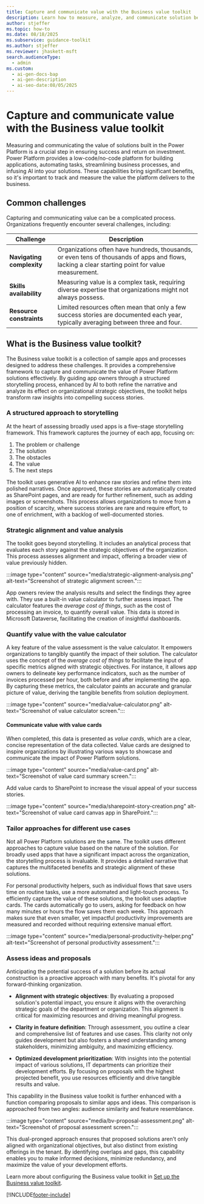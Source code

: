 ```yaml
---
title: Capture and communicate value with the Business value toolkit
description: Learn how to measure, analyze, and communicate solution benefits with the Business value toolkit to ensure success and return on investment.
author: stjeffer
ms.topic: how-to
ms.date: 08/18/2025
ms.subservice: guidance-toolkit
ms.author: stjeffer
ms.reviewer: jhaskett-msft
search.audienceType:
  - admin
ms.custom:
  - ai-gen-docs-bap
  - ai-gen-description
  - ai-seo-date:08/05/2025
---
```


# Capture and communicate value with the Business value toolkit

Measuring and communicating the value of solutions built in the Power Platform is a crucial step in ensuring success and return on investment. Power Platform provides a low-code/no-code platform for building applications, automating tasks, streamlining business processes, and infusing AI into your solutions. These capabilities bring significant benefits, so it's important to track and measure the value the platform delivers to the business.

## Common challenges

Capturing and communicating value can be a complicated process. Organizations frequently encounter several challenges, including:

| **Challenge**                           | **Description**                                                                                                         |
|------------------------------------------|-------------------------------------------------------------------------------------------------------------------------|
| **Navigating complexity**                | Organizations often have hundreds, thousands, or even tens of thousands of apps and flows, lacking a clear starting point for value measurement.  |
| **Skills availability**                  | Measuring value is a complex task, requiring diverse expertise that organizations might not always possess.                |
| **Resource constraints**                 | Limited resources often mean that only a few success stories are documented each year, typically averaging between three and four.     |

## What is the Business value toolkit?

The Business value toolkit is a collection of sample apps and processes designed to address these challenges. It provides a comprehensive framework to capture and communicate the value of Power Platform solutions effectively. By guiding app owners through a structured storytelling process, enhanced by AI to both refine the narrative and analyze its effect on organizational strategic objectives, the toolkit helps transform raw insights into compelling success stories.

### A structured approach to storytelling

At the heart of assessing broadly used apps is a five-stage storytelling framework. This framework captures the journey of each app, focusing on:

1. The problem or challenge
1. The solution
1. The obstacles
1. The value
1. The next steps

The toolkit uses generative AI to enhance raw stories and refine them into polished narratives. Once approved, these stories are automatically created as SharePoint pages, and are ready for further refinement, such as adding images or screenshots. This process allows organizations to move from a position of scarcity, where success stories are rare and require effort, to one of enrichment, with a backlog of well-documented stories.

### Strategic alignment and value analysis

The toolkit goes beyond storytelling. It includes an analytical process that evaluates each story against the strategic objectives of the organization. This process assesses alignment and impact, offering a broader view of value previously hidden.  

:::image type="content" source="media/strategic-alignment-analysis.png" alt-text="Screenshot of strategic alignment screen.":::

App owners review the analysis results and select the findings they agree with. They use a built-in value calculator to further assess impact. The calculator features the _average cost of things_, such as the cost of processing an invoice, to quantify overall value. This data is stored in Microsoft Dataverse, facilitating the creation of insightful dashboards.

### Quantify value with the value calculator

A key feature of the value assessment is the value calculator. It empowers organizations to tangibly quantify the impact of their solution. The calculator uses the concept of the _average cost of things_ to facilitate the input of specific metrics aligned with strategic objectives. For instance, it allows app owners to delineate key performance indicators, such as the number of invoices processed per hour, both before and after implementing the app. By capturing these metrics, the calculator paints an accurate and granular picture of value, deriving the tangible benefits from solution deployment.

:::image type="content" source="media/value-calculator.png" alt-text="Screenshot of value calculator screen.":::

#### Communicate value with value cards

When completed, this data is presented as _value cards_, which are a clear, concise representation of the data collected. Value cards are designed to inspire organizations by illustrating various ways to showcase and communicate the impact of Power Platform solutions.

:::image type="content" source="media/value-card.png" alt-text="Screenshot of value card summary screen.":::

Add value cards to SharePoint to increase the visual appeal of your success stories.

:::image type="content" source="media/sharepoint-story-creation.png" alt-text="Screenshot of value card canvas app in SharePoint.":::

### Tailor approaches for different use cases

Not all Power Platform solutions are the same. The toolkit uses different approaches to capture value based on the nature of the solution. For broadly used apps that have a significant impact across the organization, the storytelling process is invaluable. It provides a detailed narrative that captures the multifaceted benefits and strategic alignment of these solutions.

For personal productivity helpers, such as individual flows that save users time on routine tasks, use a more automated and light-touch process. To efficiently capture the value of these solutions, the toolkit uses adaptive cards. The cards automatically go to users, asking for feedback on how many minutes or hours the flow saves them each week. This approach makes sure that even smaller, yet impactful productivity improvements are measured and recorded without requiring extensive manual effort.

:::image type="content" source="media/personal-productivity-helper.png" alt-text="Screenshot of personal productivity assessment.":::

### Assess ideas and proposals

Anticipating the potential success of a solution before its actual construction is a proactive approach with many benefits. It's pivotal for any forward-thinking organization.

- **Alignment with strategic objectives**: By evaluating a proposed solution's potential impact, you ensure it aligns with the overarching strategic goals of the department or organization. This alignment is critical for maximizing resources and driving meaningful progress.

- **Clarity in feature definition**: Through assessment, you outline a clear and comprehensive list of features and use cases. This clarity not only guides development but also fosters a shared understanding among stakeholders, minimizing ambiguity, and maximizing efficiency.

- **Optimized development prioritization**: With insights into the potential impact of various solutions, IT departments can prioritize their development efforts. By focusing on proposals with the highest projected benefit, you use resources efficiently and drive tangible results and value.

This capability in the Business value toolkit is further enhanced with a function comparing proposals to similar apps and ideas. This comparison is approached from two angles: audience similarity and feature resemblance.

:::image type="content" source="media/bv-proposal-assessment.png" alt-text="Screenshot of proposal assessment screen.":::

This dual-pronged approach ensures that proposed solutions aren't only aligned with organizational objectives, but also distinct from existing offerings in the tenant. By identifying overlaps and gaps, this capability enables you to make informed decisions, minimize redundancy, and maximize the value of your development efforts.

Learn more about configuring the Business value toolkit in [Set up the Business value toolkit](setup-business-value-toolkit.md).

[!INCLUDE[footer-include](../../includes/footer-banner.md)]
